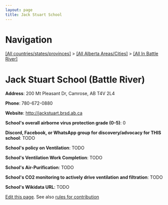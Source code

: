 ```yaml
---
layout: page
title: Jack Stuart School
---
```

# Navigation

[[All countries/states/provinces]](../../..) > [[All Alberta Areas/Cities]](../..) > [[All In Battle River]](..)

# Jack Stuart School (Battle River)

**Address**: 200 Mt Pleasant Dr, Camrose, AB T4V 2L4

**Phone**: 780-672-0880

**Website**: <http://jackstuart.brsd.ab.ca>

**School's overall airborne virus protection grade (0-5)**: 0

**Discord, Facebook, or WhatsApp group for discovery/advocacy for THIS school**: TODO

**School's policy on Ventilation**: TODO

**School's Ventilation Work Completion**: TODO

**School's Air-Purification**: TODO

**School's CO2 monitoring to actively drive ventilation and filtration**: TODO

**School's Wikidata URL**: TODO


[Edit this page](https://github.com/ventilate-schools/AB/edit/main/./Battle_River/Jack_Stuart_School.md). See also [rules for contribution](../../../contribution-rules/)